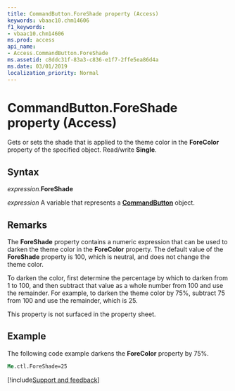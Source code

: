 ```yaml
---
title: CommandButton.ForeShade property (Access)
keywords: vbaac10.chm14606
f1_keywords:
- vbaac10.chm14606
ms.prod: access
api_name:
- Access.CommandButton.ForeShade
ms.assetid: c8ddc31f-83a3-c836-e1f7-2ffe5ea86d4a
ms.date: 03/01/2019
localization_priority: Normal
---
```



# CommandButton.ForeShade property (Access)

Gets or sets the shade that is applied to the theme color in the **ForeColor** property of the specified object. Read/write **Single**.


## Syntax

_expression_.**ForeShade**

_expression_ A variable that represents a **[CommandButton](Access.CommandButton.md)** object.


## Remarks

The **ForeShade** property contains a numeric expression that can be used to darken the theme color in the **ForeColor** property. The default value of the **ForeShade** property is 100, which is neutral, and does not change the theme color. 

To darken the color, first determine the percentage by which to darken from 1 to 100, and then subtract that value as a whole number from 100 and use the remainder. For example, to darken the theme color by 75%, subtract 75 from 100 and use the remainder, which is 25.

This property is not surfaced in the property sheet.


## Example

The following code example darkens the **ForeColor** property by 75%.

```vb
Me.ctl.ForeShade=25
```


[!include[Support and feedback](~/includes/feedback-boilerplate.md)]